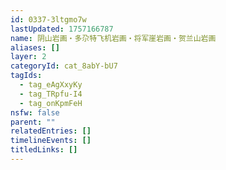 ```yaml
---
id: 0337-3ltgmo7w
lastUpdated: 1757166787
name: 阴山岩画・多尕特飞机岩画・将军崖岩画・贺兰山岩画
aliases: []
layer: 2
categoryId: cat_8abY-bU7
tagIds:
  - tag_eAgXxyKy
  - tag_TRpfu-I4
  - tag_onKpmFeH
nsfw: false
parent: ""
relatedEntries: []
timelineEvents: []
titledLinks: []
---
```


